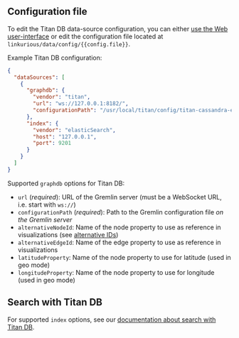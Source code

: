 ## Configuration file

To edit the Titan DB data-source configuration, you can either [use the Web user-interface](/configure-sources/#using-the-web-user-interface)
or edit the configuration file located at `linkurious/data/config/{{config.file}}`.

Example Titan DB configuration:
```json
{
  "dataSources": [
    {
      "graphdb": {
        "vendor": "titan",
        "url": "ws://127.0.0.1:8182/",
        "configurationPath": "/usr/local/titan/config/titan-cassandra-es.properties"
      },
      "index": {
        "vendor": "elasticSearch",
        "host": "127.0.0.1",
        "port": 9201
      }
    }
  ]
}
```

Supported `graphdb` options for Titan DB:

- `url` (*required*): URL of the Gremlin server (must be a WebSocket URL, i.e. start with `ws://`)
- `configurationPath` (*required*): Path to the Gremlin configuration file *on the Gremlin server*
- `alternativeNodeId`: Name of the node property to use as reference in visualizations (see [alternative IDs](/alternative-ids))
- `alternativeEdgeId`: Name of the edge property to use as reference in visualizations
- `latitudeProperty`: Name of the node property to use for latitude (used in geo mode)
- `longitudeProperty`: Name of the node property to use for longitude (used in geo mode)

## Search with Titan DB

For supported `index` options, see our [documentation about search with Titan DB](/search-titan).
